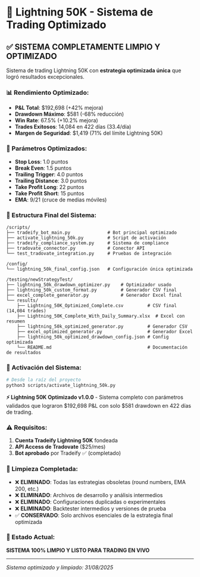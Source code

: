 # 🚀 Lightning 50K - Sistema de Trading Optimizado

## ✅ SISTEMA COMPLETAMENTE LIMPIO Y OPTIMIZADO

Sistema de trading Lightning 50K con **estrategia optimizada única** que logró resultados excepcionales.

### 📊 Rendimiento Optimizado:
- **P&L Total**: $192,698 (+42% mejora)
- **Drawdown Máximo**: $581 (-68% reducción)
- **Win Rate**: 67.5% (+10.2% mejora)
- **Trades Exitosos**: 14,084 en 422 días (33.4/día)
- **Margen de Seguridad**: $1,419 (71% del límite Lightning 50K)

### 🎯 Parámetros Optimizados:
- **Stop Loss**: 1.0 puntos
- **Break Even**: 1.5 puntos
- **Trailing Trigger**: 4.0 puntos
- **Trailing Distance**: 3.0 puntos
- **Take Profit Long**: 22 puntos
- **Take Profit Short**: 15 puntos
- **EMA**: 9/21 (cruce de medias móviles)

### 📁 Estructura Final del Sistema:

```
/scripts/
├── tradeify_bot_main.py              # Bot principal optimizado
├── activate_lightning_50k.py         # Script de activación
├── tradeify_compliance_system.py     # Sistema de compliance
├── tradovate_connector.py            # Conector API
└── test_tradovate_integration.py     # Pruebas de integración

/config/
└── lightning_50k_final_config.json   # Configuración única optimizada

/testing/newStrategyTest/
├── lightning_50k_drawdown_optimizer.py    # Optimizador usado
├── lightning_50k_custom_format.py         # Generador CSV final
├── excel_complete_generator.py            # Generador Excel final
└── results/
    ├── Lightning_50K_Optimized_Complete.csv         # CSV final (14,084 trades)
    ├── Lightning_50K_Complete_With_Daily_Summary.xlsx  # Excel con resumen
    ├── lightning_50k_optimized_generator.py         # Generador CSV
    ├── excel_optimized_generator.py                 # Generador Excel
    ├── lightning_50k_optimized_drawdown_config.json # Config optimizada
    └── README.md                                    # Documentación de resultados
```

### 🚀 Activación del Sistema:

```bash
# Desde la raíz del proyecto
python3 scripts/activate_lightning_50k.py
```

**⚡ Lightning 50K Optimizado v1.0.0** - Sistema completo con parámetros validados que lograron $192,698 P&L con solo $581 drawdown en 422 días de trading.

### ⚠️ Requisitos:
1. **Cuenta Tradeify Lightning 50K** fondeada
2. **API Access de Tradovate** ($25/mes)
3. **Bot aprobado** por Tradeify ✅ (completado)

### 🧹 Limpieza Completada:
- ❌ **ELIMINADO**: Todas las estrategias obsoletas (round numbers, EMA 200, etc.)
- ❌ **ELIMINADO**: Archivos de desarrollo y análisis intermedios
- ❌ **ELIMINADO**: Configuraciones duplicadas o experimentales
- ❌ **ELIMINADO**: Backtester intermedios y versiones de prueba
- ✅ **CONSERVADO**: Solo archivos esenciales de la estrategia final optimizada

### 🎯 Estado Actual:
**SISTEMA 100% LIMPIO Y LISTO PARA TRADING EN VIVO**

---
*Sistema optimizado y limpiado: 31/08/2025*
